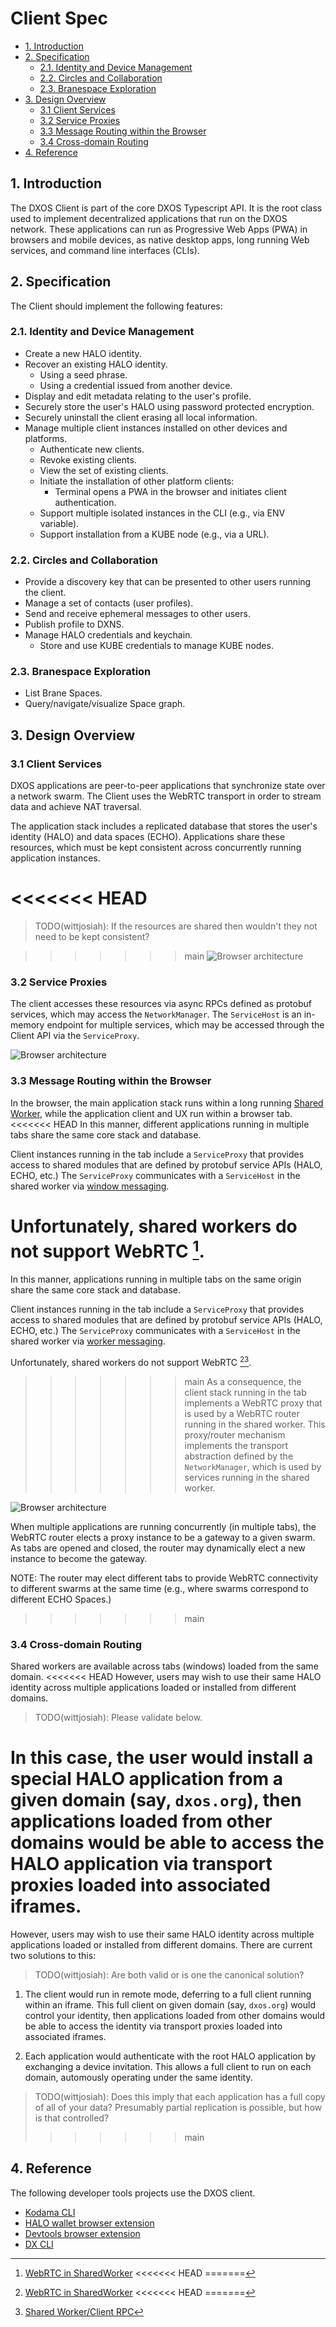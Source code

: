 # Client Spec <!-- omit in toc -->

<!-- @toc -->

- [1. Introduction](#1-introduction)
- [2. Specification](#2-specification)
  - [2.1. Identity and Device Management](#21-identity-and-device-management)
  - [2.2. Circles and Collaboration](#22-circles-and-collaboration)
  - [2.3. Branespace Exploration](#23-branespace-exploration)
- [3. Design Overview](#3-design-overview)
  - [3.1 Client Services](#31-client-services)
  - [3.2 Service Proxies](#32-service-proxies)
  - [3.3 Message Routing within the Browser](#33-message-routing-within-the-browser)
  - [3.4 Cross-domain Routing](#34-cross-domain-routing)
- [4. Reference](#4-reference)

## 1. Introduction

The DXOS Client is part of the core DXOS Typescript API.
It is the root class used to implement decentralized applications that run on the DXOS network.
These applications can run as Progressive Web Apps (PWA) in browsers and mobile devices, as native desktop apps, long running Web services, and command line interfaces (CLIs).


## 2. Specification

The Client should implement the following features:

### 2.1. Identity and Device Management

*   Create a new HALO identity.
*   Recover an existing HALO identity.
    *   Using a seed phrase.
    *   Using a credential issued from another device.
*   Display and edit metadata relating to the user's profile.
*   Securely store the user's HALO using password protected encryption.
*   Securely uninstall the client erasing all local information.
*   Manage multiple client instances installed on other devices and platforms.
    *   Authenticate new clients.
    *   Revoke existing clients.
    *   View the set of existing clients.
    *   Initiate the installation of other platform clients:
        *   Terminal opens a PWA in the browser and initiates client authentication.
    *   Support multiple isolated instances in the CLI (e.g., via ENV variable).
    *   Support installation from a KUBE node (e.g., via a URL).

### 2.2. Circles and Collaboration

*   Provide a discovery key that can be presented to other users running the client.
*   Manage a set of contacts (user profiles).
*   Send and receive ephemeral messages to other users.
*   Publish profile to DXNS.
*   Manage HALO credentials and keychain.
    *   Store and use KUBE credentials to manage KUBE nodes.

### 2.3. Branespace Exploration

*   List Brane Spaces.
*   Query/navigate/visualize Space graph.


## 3. Design Overview


### 3.1 Client Services

DXOS applications are peer-to-peer applications that synchronize state over a network swarm. 
The Client uses the WebRTC transport in order to stream data and achieve NAT traversal.

The application stack includes a replicated database that stores the user's identity (HALO) and data spaces (ECHO).
Applications share these resources, which must be kept consistent across concurrently running application instances.

<<<<<<< HEAD
=======
> TODO(wittjosiah): If the resources are shared then wouldn't they not need to be kept consistent?

>>>>>>> main
![Browser architecture](./diagrams/client-services-modules.drawio.svg)

### 3.2 Service Proxies

The client accesses these resources via async RPCs defined as protobuf services, which may access the `NetworkManager`. 
The `ServiceHost` is an in-memory endpoint for multiple services, which may be accessed through the Client API via the `ServiceProxy`.

![Browser architecture](./diagrams/client-services.drawio.svg)

### 3.3 Message Routing within the Browser

In the browser, the main application stack runs within a long running [Shared Worker](https://developer.mozilla.org/en-US/docs/Web/API/SharedWorker),
while the application client and UX run within a browser tab.
<<<<<<< HEAD
In this manner, different applications running in multiple tabs share the same core stack and database.

Client instances running in the tab include a `ServiceProxy` that provides access to shared modules that are defined by protobuf service APIs (HALO, ECHO, etc.) The `ServiceProxy` communicates with a `ServiceHost` in the shared worker via [window messaging](https://developer.mozilla.org/en-US/docs/Web/API/Window/postMessage).

Unfortunately, shared workers do not support WebRTC [^1].
=======
In this manner, applications running in multiple tabs on the same origin share the same core stack and database.

Client instances running in the tab include a `ServiceProxy` that provides access to shared modules that are defined by protobuf service APIs (HALO, ECHO, etc.) The `ServiceProxy` communicates with a `ServiceHost` in the shared worker via [worker messaging](https://developer.mozilla.org/en-US/docs/Web/API/Worker/postMessage).

Unfortunately, shared workers do not support WebRTC [^1][^2].
>>>>>>> main
As a consequence, the client stack running in the tab implements a WebRTC proxy that is used by a WebRTC router running in the shared worker.
This proxy/router mechanism implements the transport abstraction defined by the `NetworkManager`, which is used by services running in the shared worker.

![Browser architecture](./diagrams/client-webrtc-router.drawio.svg)

When multiple applications are running concurrently (in multiple tabs), the WebRTC router elects a proxy instance to be a gateway to a given swarm.
As tabs are opened and closed, the router may dynamically elect a new instance to become the gateway.

NOTE: The router may elect different tabs to provide WebRTC connectivity to different swarms at the same time (e.g., where swarms correspond to different ECHO Spaces.)

[^1]: [WebRTC in SharedWorker](https://hackmd.io/@gozala/S1d2O_ecU)
<<<<<<< HEAD
=======
[^2]: [Shared Worker/Client RPC](https://github.com/dxos/braneframe/issues/732)
>>>>>>> main


### 3.4 Cross-domain Routing

Shared workers are available across tabs (windows) loaded from the same domain.
<<<<<<< HEAD
However, users may wish to use their same HALO identity across multiple applications loaded or installed from different domains.

> TODO(wittjosiah): Please validate below.

In this case, the user would install a special HALO application from a given domain (say, `dxos.org`), then applications loaded from other domains would be able to access the HALO application via transport proxies loaded into associated iframes.
=======
However, users may wish to use their same HALO identity across multiple applications loaded or installed from different domains. There are current two solutions to this:

> TODO(wittjosiah): Are both valid or is one the canonical solution?

1) The client would run in remote mode, deferring to a full client running within an iframe.
This full client on given domain (say, `dxos.org`) would control your identity, then applications loaded from other domains would be able to access the identity via transport proxies loaded into associated iframes.

2) Each application would authenticate with the root HALO application by exchanging a device invitation.
This allows a full client to run on each domain, automously operating under the same identity.

> TODO(wittjosiah): Does this imply that each application has a full copy of all of your data? Presumably partial replication is possible, but how is that controlled?
>>>>>>> main


## 4. Reference

The following developer tools projects use the DXOS client.

*   [Kodama CLI](https://github.com/dxos/protocols/tree/main/packages/demos/kodama)
*   [HALO wallet browser extension](https://github.com/dxos/protocols/tree/main/packages/wallet/wallet-extension)
*   [Devtools browser extension](https://github.com/dxos/protocols/tree/main/packages/devtools/devtools-extension)
*   [DX CLI](https://github.com/dxos/cli)

